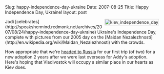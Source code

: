 Slug: happy-independence-day-ukraine
Date: 2007-08-25
Title: Happy Independence Day, Ukraine!
layout: post

<img  alt="kiev_independence_day" class="at-xid-6a010534988cd3970b0120a5b36603970c " src="http://steveivy.typepad.com/.a/6a010534988cd3970b0120a5b36603970c-pi" style="float:right; margin:0 0 8px 8px; padding:1px; border:1px solid #ccc;" />
Jodi [celebrates](http://speakshermind.redmonk.net/archives/2007/08/24/happy-independence-day-ukraine) Ukraine's Independence Day, complete with pictures from our 2005 day on the [Maidan Nezalezhnosti](http://en.wikipedia.org/wiki/Maidan_Nezalezhnosti) with the crowds.

How appropriate that we're [headed to Russia](http://speakshermind.redmonk.net/archives/2007/08/23/adoption-trip-details) for our first trip (of two) for a new adoption 2 years after we were last overseas for Addy's adoption. Here's hoping that Vladivostok will occupy a similar place in our hearts as Kiev does.

